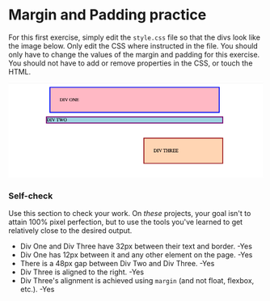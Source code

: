 # Margin and Padding practice

For this first exercise, simply edit the `style.css` file so that the divs look like the image below. Only edit the CSS where instructed in the file.  You should only have to change the values of the margin and padding for this exercise. You should not have to add or remove properties in the CSS, or touch the HTML.

![outcome](./desired-outcome.png)

### Self-check 
Use this section to check your work. On _these_ projects, your goal isn't to attain 100% pixel perfection, but to use the tools you've learned to get relatively close to the desired output.

- Div One and Div Three have 32px between their text and border. -Yes
- Div One has 12px between it and any other element on the page. -Yes
- There is a 48px gap between Div Two and Div Three. -Yes
- Div Three is aligned to the right. -Yes
- Div Three's alignment is achieved using `margin` (and not float, flexbox, etc.). -Yes